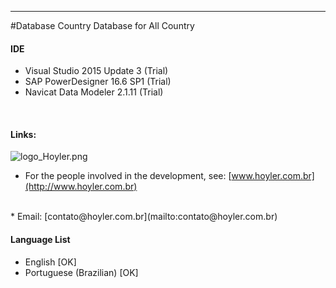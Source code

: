 -----------
#Database Country
Database for All Country
<br/>

#### IDE
* Visual Studio 2015 Update 3 (Trial)
* SAP PowerDesigner 16.6 SP1  (Trial)
* Navicat Data Modeler 2.1.11 (Trial)
<br/>

#### Links:
![logo_Hoyler.png](http://hoyler.com.br/wp-content/uploads/2016/05/logo_Hoyler.png)
<br/>
* For the people involved in the development, see: [www.hoyler.com.br](http://www.hoyler.com.br)
<br/>
* Email: [contato@hoyler.com.br](mailto:contato@hoyler.com.br)
<br/>

#### Language List
* English                [OK]
* Portuguese (Brazilian) [OK]
<br/>